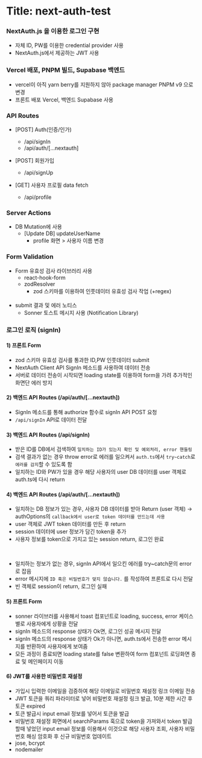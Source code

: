# Title: next-auth-test

### NextAuth.js 을 이용한 로그인 구현

- 자체 ID, PW를 이용한 credential provider 사용
- NextAuth.js에서 제공하는 JWT 사용

### Vercel 배포, PNPM 빌드, Supabase 백엔드

- vercel이 아직 yarn berry를 지원하지 않아 package manager PNPM v9 으로 변경
- 프론트 배포 Vercel, 백엔드 Supabase 사용

### API Routes

- [POST] Auth(인증/인가)

  - /api/signIn
  - /api/auth/[...nextauth]

- [POST] 회원가입

  - /api/signUp

- [GET] 사용자 프로필 data fetch
  - /api/profile

### Server Actions

- DB Mutation에 사용
  - [Update DB] updateUserName
    - profile 화면 > 사용자 이름 변경

### Form Validation

- Form 유효성 검사 라이브러리 사용
  - react-hook-form
  - zodResolver
    - zod 스키마를 이용하여 인풋데이터 유효성 검사 작업 (+regex)
      <br/> <br/>
- submit 결과 및 에러 노티스
  - Sonner 토스트 메시지 사용 (Notification Library)

### 로그인 로직 (signIn)

#### 1) 프론트 Form

- zod 스키마 유효성 검사를 통과한 ID,PW 인풋데이터 submit
- NextAuth Client API SignIn 메소드를 사용하여 데이터 전송
- 서버로 데이터 전송이 시작되면 loading state를 이용하여 form을 가려 추가적인 화면단 에러 방지

#### 2) 백엔드 API Routes (/api/auth/[...nextauth])

- SignIn 메소드를 통해 authorize 함수로 signIn API POST 요청
- `/api/signIn` API로 데이터 전달

#### 3) 백엔드 API Routes (/api/signIn)

- 받은 ID를 DB에서 검색하여 `일치하는 ID가 있는지 확인 및 예외처리, error 핸들링`
- 검색 결과가 없는 경우 throw error로 에러를 일으켜서 `auth.ts`에서 `try~catch`로 `에러를 감지`할 수 있도록 함
- 일치하는 ID와 PW가 있을 경우 해당 사용자의 user DB 데이터를 user 객체로 auth.ts에 다시 return

#### 4) 백엔드 API Routes (/api/auth/[...nextauth])

- 일치하는 DB 정보가 있는 경우, 사용자 DB 데이터를 받아 Return (user 객체) -> authOptions의 `callback에서 user로 token 데이터를 만드는데 사용`
- user 객체로 JWT token 데이터를 만든 후 return
- session 데이터에 user 정보가 담긴 token을 추가
- 사용자 정보를 token으로 가지고 있는 session return, 로그인 완료

<br/>

- 일치하는 정보가 없는 경우, signIn API에서 일으킨 에러를 try~catch문의 error로 잡음
- error 메시지에 `ID 혹은 비밀번호가 맞지 않습니다.` 를 작성하여 프론트로 다시 전달
- 빈 객체로 session이 return, 로그인 실패

#### 5) 프론트 Form

- sonner 라이브러를 사용해서 toast 컴포넌트로 loading, success, error 케이스별로 사용자에게 상황을 전달
- signIn 메소드의 response 상태가 Ok면, 로그인 성공 메시지 전달
- signIn 메소드의 response 상태가 Ok가 아니면, auth.ts에서 전송한 error 메시지를 반환하여 사용자에게 보여줌
- 모든 과정이 종료되면 loading state를 false 변환하여 form 컴포넌트 로딩화면 종료 및 메인페이지 이동

#### 6) JWT를 사용한 비밀번호 재설정

- 가입시 입력한 이메일을 검증하여 해당 이메일로 비밀번호 재설정 링크 이메일 전송
- JWT 토큰을 쿼리 파라미터로 넣어 비밀번호 재설정 링크 발급, 10분 제한 시간 후 토큰 expired
- 토큰 발급시 input email 정보를 넣어서 토큰을 발급
- 비밀번호 재설정 화면에서 searchParams 훅으로 token을 가져와서 token 발급할때 넣었던 input email 정보를 이용해서 이것으로 해당 사용자 조회, 사용자 비밀번호 해싱 암호화 후 신규 비밀번호 업데이트
- jose, bcrypt
- nodemailer

